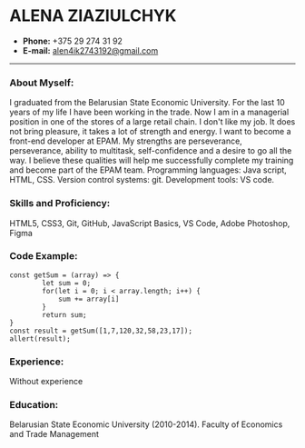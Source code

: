 # ALENA ZIAZIULCHYK

- **Phone:** +375 29 274 31 92
- **E-mail:** alen4ik2743192@gmail.com

---

### About Myself:

I graduated from the Belarusian State Economic University. For the last 10 years of my life I have been working in the trade. Now I am in a managerial position in one of the stores of a large retail chain. I don't like my job. It does not bring pleasure, it takes a lot of strength and energy. I want to become a front-end developer at EPAM. My strengths are perseverance, perseverance, ability to multitask, self-confidence and a desire to go all the way. I believe these qualities will help me successfully complete my training and become part of the EPAM team.
Programming languages: Java script, HTML, CSS. Version control systems: git. Development tools: VS code.

### Skills and Proficiency:

HTML5, CSS3, Git, GitHub, JavaScript Basics, VS Code, Adobe Photoshop, Figma

### Code Example:

```
const getSum = (array) => {
        let sum = 0;
        for(let i = 0; i < array.length; i++) {
            sum += array[i]
        }
        return sum;
}
const result = getSum([1,7,120,32,58,23,17]);
allert(result);
```

### Experience:

Without experience

### Education:

Belarusian State Economic University (2010-2014). Faculty of Economics and Trade Management
